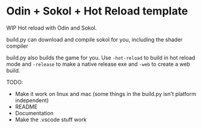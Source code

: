 # Odin + Sokol + Hot Reload template

WIP Hot reload with Odin and Sokol.

build.py can download and compile sokol for you, including the shader compiler

build.py also builds the game for you. Use `-hot-reload` to build in hot reload mode and `-release` to make a native release exe and `-web` to create a web build.

TODO:
- Make it work on linux and mac (some things in the build.py isn't platform independent)
- README
- Documentation
- Make the .vscode stuff work
